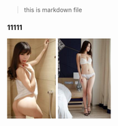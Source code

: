 > this is markdown file

### 11111

![girl](https://github.com/zhengjinwei123/reactStudy/blob/master/webpack-test/demo2/src/assets/pic1.png?raw=true)